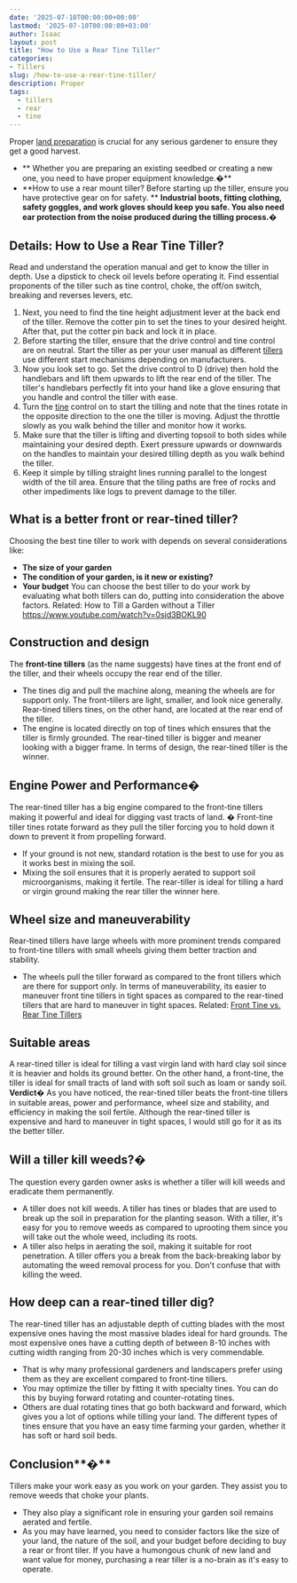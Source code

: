 ```yaml
---
date: '2025-07-10T00:00:00+00:00'
lastmod: '2025-07-10T00:00:00+03:00'
author: Isaac
layout: post
title: "How to Use a Rear Tine Tiller"
categories:
- Tillers
slug: /how-to-use-a-rear-tine-tiller/
description: Proper
tags: 
  - tillers
  - rear
  - tine
---
```

Proper
[land preparation](https://www.indstate.edu/university-engagement/sustainability/garden/tiller-usage-and-soil-health-information)
is crucial for any serious gardener to ensure they get a good harvest.
- ** Whether you are preparing an existing seedbed or creating a new one, you need to have proper equipment knowledge.�**
- **How to use a rear mount tiller? Before starting up the tiller, ensure you have protective gear on for safety. **
**Industrial boots, fitting clothing, safety goggles, and work gloves should keep you safe. You also need ear protection from the noise produced during the tilling process.�**
## Details: How to Use a Rear Tine Tiller?
Read and understand the operation manual and get to know the tiller in depth.
Use a dipstick to check oil levels before operating it. Find essential proponents of the tiller such as tine control, choke, the off/on switch, breaking and reverses levers, etc.
1. Next, you need to find the tine height adjustment lever at the back end of the tiller. Remove the cotter pin to set the tines to your desired height. After that, put the cotter pin back and lock it in place.
2. Before starting the tiller, ensure that the drive control and tine control are on neutral. Start the tiller as per your user manual as different [tillers](/posts/best-rear-tine-tiller/) use different start mechanisms depending on manufacturers.
3. Now you look set to go. Set the drive control to D (drive) then hold the handlebars and lift them upwards to lift the rear end of the tiller. The tiller's handlebars perfectly fit into your hand like a glove ensuring that you handle and control the tiller with ease.
4. Turn the [tine](/posts/front-tine-vs-rear-tine-tillers/) control on to start the tilling and note that the tines rotate in the opposite direction to the one the tiller is moving. Adjust the throttle slowly as you walk behind the tiller and monitor how it works.
5. Make sure that the tiller is lifting and diverting topsoil to both sides while maintaining your desired depth. Exert pressure upwards or downwards on the handles to maintain your desired tilling depth as you walk behind the tiller.
6. Keep it simple by tilling straight lines running parallel to the longest width of the till area. Ensure that the tiling paths are free of rocks and other impediments like logs to prevent damage to the tiller.
## What is a better front or rear-tined tiller?
Choosing the best tine tiller to work with depends on several considerations like:
- **The size of your garden**
- **The condition of your garden, is it new or existing?**
- **Your budget**
You can choose the best tiller to do your work by evaluating what both tillers can do, putting into consideration the above factors.
Related:
How to Till a Garden without a Tiller
https://www.youtube.com/watch?v=0sjd3BOKL90
## **Construction and design**
The
**front-tine tillers**
(as the name suggests) have tines at the front end of the tiller, and their wheels occupy the rear end of the tiller.
- The tines dig and pull the machine along, meaning the wheels are for support only.
The front-tillers are light, smaller, and look nice generally. Rear-tined tillers tines, on the other hand, are located at the rear end of the tiller.
- The engine is located directly on top of tines which ensures that the tiller is firmly grounded.
The rear-tined tiller is bigger and meaner looking with a bigger frame. In terms of design, the rear-tined tiller is the winner.
## **Engine Power and Performance�**
The rear-tined tiller has a big engine compared to the front-tine tillers making it powerful and ideal for digging vast tracts of land.
**�**
Front-tine tiller tines rotate forward as they pull the tiller forcing you to hold down it down to prevent it from propelling forward.
- If your ground is not new, standard rotation is the best to use for you as it works best in mixing the soil.
- Mixing the soil ensures that it is properly aerated to support soil microorganisms, making it fertile.
The rear-tiller is ideal for tilling a hard or virgin ground making the rear tiller the winner here.
## **Wheel size and maneuverability**
Rear-tined tillers have large wheels with more prominent trends compared to front-tine tillers with small wheels giving them better traction and stability.
- The wheels pull the tiller forward as compared to the front tillers which are there for support only.
In terms of maneuverability, its easier to maneuver front tine tillers in tight spaces as compared to the rear-tined tillers that are hard to maneuver in tight spaces. Related:
[Front Tine vs. Rear Tine Tillers](https://pestpolicy.com/front-tine-vs-rear-tine-tillers/)
## **Suitable areas**
A rear-tined tiller is ideal for tilling a vast virgin land with hard clay soil since it is heavier and holds its ground better.
On the other hand, a front-tine, the tiller is ideal for small tracts of land with soft soil such as loam or sandy soil.
**Verdict�**
As you have noticed, the rear-tined tiller beats the front-tine tillers in suitable areas, power and performance, wheel size and stability, and efficiency in making the soil fertile.
Although the rear-tined tiller is expensive and hard to maneuver in tight spaces, I would still go for it as its the better tiller.
## **Will a tiller kill weeds?�**
The question every garden owner asks is whether a tiller will kill weeds and eradicate them permanently.
- A tiller does not kill weeds. A tiller has tines or blades that are used to break up the soil in preparation for the planting season.
With a tiller, it's easy for you to remove weeds as compared to uprooting them since you will take out the whole weed, including its roots.
- A tiller also helps in aerating the soil, making it suitable for root penetration.
A tiller offers you a break from the back-breaking labor by automating the weed removal process for you. Don't confuse that with killing the weed.
## **How deep can a rear-tined tiller dig?**
The rear-tined
tiller has an adjustable depth of cutting blades with the most expensive ones having the most massive blades ideal for hard grounds.
The most expensive ones have a cutting depth of between 8-10 inches with cutting width ranging from 20-30 inches which is very commendable.
- That is why many professional gardeners and landscapers prefer using them as they are excellent compared to front-tine tillers.
- You may optimize the tiller by fitting it with specialty tines. You can do this by buying forward rotating and counter-rotating tines.
- Others are dual rotating tines that go both backward and forward, which gives you a lot of options while tilling your land.
The different types of tines ensure that you have an easy time farming your garden, whether it has soft or hard soil beds.
## **Conclusion****�**
Tillers make your work easy as you work on your garden. They assist you to remove weeds that choke your plants.
- They also play a significant role in ensuring your garden soil remains aerated and fertile.
- As you may have learned, you need to consider factors like the size of your land, the nature of the soil, and your budget before deciding to buy a rear or front tiler.
If you have a humongous chunk of new land and want value for money, purchasing a rear tiller is a no-brain as it's easy to operate.
